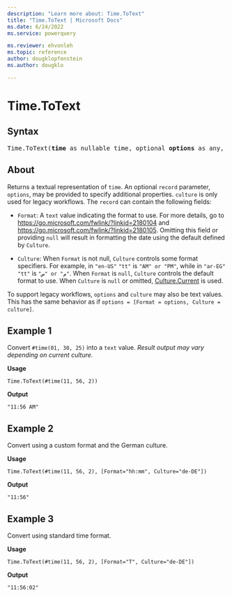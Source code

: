 ```yaml
---
description: "Learn more about: Time.ToText"
title: "Time.ToText | Microsoft Docs"
ms.date: 6/24/2022
ms.service: powerquery

ms.reviewer: ehvonleh
ms.topic: reference
author: dougklopfenstein
ms.author: dougklo

---
```

# Time.ToText

## Syntax

<pre>
Time.ToText(<b>time</b> as nullable time, optional <b>options</b> as any, optional <b>culture</b> as nullable text) as nullable text
</pre>

## About

Returns a textual representation of `time`. An optional `record` parameter, `options`, may be provided to specify additional properties. `culture` is only used for legacy workflows. The `record` can contain the following fields:

* `Format`: A `text` value indicating the format to use. For more details, go to https://go.microsoft.com/fwlink/?linkid=2180104 and https://go.microsoft.com/fwlink/?linkid=2180105. Omitting this field or providing `null` will result in formatting the date using the default defined by `Culture`.

* `Culture`: When `Format` is not null, `Culture` controls some format specifiers. For example, in `"en-US"` `"tt"` is `"AM" or "PM"`, while in `"ar-EG"` `"tt"` is `"ص" or "م"`. When `Format` is `null`, `Culture` controls the default format to use. When `Culture` is `null` or omitted, [Culture.Current](culture-current.md) is used.

To support legacy workflows, `options` and `culture` may also be text values. This has the same behavior as if `options = [Format = options, Culture = culture]`.

## Example 1

Convert `#time(01, 30, 25)` into a `text` value. *Result output may vary depending on current culture.*

**Usage**

```powerquery-m
Time.ToText(#time(11, 56, 2))
```

**Output**

`"11:56 AM"`

## Example 2

Convert using a custom format and the German culture.

**Usage**

```powerquery-m
Time.ToText(#time(11, 56, 2), [Format="hh:mm", Culture="de-DE"])
```

**Output**

`"11:56"`

## Example 3

Convert using standard time format.

**Usage**

```powerquery-m
Time.ToText(#time(11, 56, 2), [Format="T", Culture="de-DE"])
```

**Output**

`"11:56:02"`
